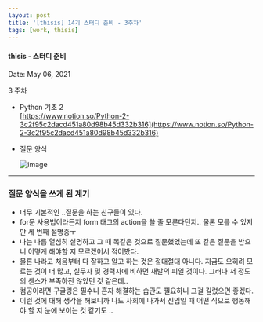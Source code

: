 ```yaml
---
layout: post
title: '[thisis] 14기 스터디 준비 - 3주차'
tags: [work, thisis]
---
```


#### thisis - 스터디 준비

Date: May 06, 2021

3 주차

- Python 기초 2  
  [https://www.notion.so/Python-2-3c2f95c2dacd451a80d98b45d332b316](https://www.notion.so/Python-2-3c2f95c2dacd451a80d98b45d332b316)

- 질문 양식

  ![image](https://user-images.githubusercontent.com/58647487/117319919-b77b4980-aec6-11eb-8030-cf7b7cd3ee7b.png)

---

### 질문 양식을 쓰게 된 계기

- 너무 기본적인 ..질문을 하는 친구들이 있다.
- for문 사용법이라든지 form 태그의 action을 쓸 줄 모른다던지.. 물론 모를 수 있지만 세 번째 설명중ㅜ
- 나는 나름 열심히 설명하고 그 때 똑같은 것으로 질문했었는데 또 같은 질문을 받으니 어떻게 해야할 지 모르겠어서 적어봤다.
- 물론 나라고 처음부터 다 잘하고 알고 하는 것은 절대절대 아니다. 지금도 오히려 모르는 것이 더 많고, 실무자 및 경력자에 비하면 새발의 피일 것이다. 그러나 저 정도의 센스가 부족하진 않았던 것 같은데..
- 컴공이라면 구글링은 필수니 혼자 해결하는 습관도 필요하니 그걸 길렀으면 좋겠다.
- 이런 것에 대해 생각을 해보니까 나도 사회에 나가서 신입일 때 어떤 식으로 행동해야 할 지 눈에 보이는 것 같기도 ..
